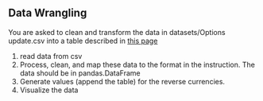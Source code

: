 ## Data Wrangling
You are asked to clean and transform the data in datasets/Options update.csv 
into a table described in [this page](https://docs.google.com/document/d/1jzxk1itNAUgwmJIzWonfWh8PlGJTIb0yvbpnKrwbyJQ/edit?usp=sharing)

1. read data from csv
2. Process, clean, and map these data to the format in the instruction. The data should be in pandas.DataFrame
3. Generate values (append the table) for the reverse currencies. 
4. Visualize the data

